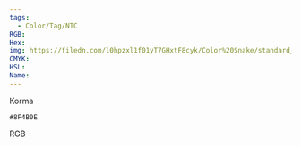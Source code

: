 ```yaml
---
tags:
  - Color/Tag/NTC
RGB:
Hex:
img: https://filedn.com/l0hpzxl1f01yT7GHxtF8cyk/Color%20Snake/standard_csv_to_svg//8F4B0E.svg
CMYK:
HSL:
Name:
---
```

Korma
```palette
#8F4B0E
```
RGB
